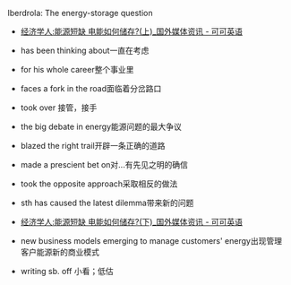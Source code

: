 
Iberdrola: The energy-storage question

* [经济学人:能源短缺 电能如何储存?(上)_国外媒体资讯 - 可可英语 ](http://www.kekenet.com/menu/201710/527460.shtml)

* has been thinking about一直在考虑
* for his whole career整个事业里
* faces a fork in the road面临着分岔路口
* took over 接管，接手
* the big debate in energy能源问题的最大争议
* blazed the right trail开辟一条正确的道路
* made a prescient bet on对...有先见之明的确信
* took the opposite approach采取相反的做法
* sth has caused the latest dilemma带来新的问题

* [经济学人:能源短缺 电能如何储存?(下)_国外媒体资讯 - 可可英语 ](http://www.kekenet.com/menu/201710/527468.shtml)

* new business models emerging to manage customers' energy出现管理客户能源新的商业模式
* writing sb. off 小看；低估
